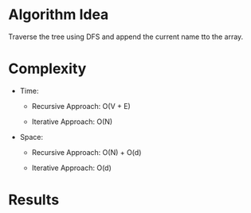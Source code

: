 # Algorithm Idea

Traverse the tree using DFS and append the current name tto the array.

# Complexity

- Time:

  - Recursive Approach: O(V + E)

  - Iterative Approach: O(N)

- Space:

  - Recursive Approach: O(N) + O(d)

  - Iterative Approach: O(d)

# Results
